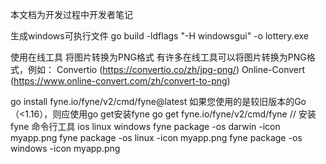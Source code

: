 本文档为开发过程中开发者笔记

生成windows可执行文件
go build -ldflags "-H windowsgui" -o lottery.exe

使用在线工具 将图片转换为PNG格式
有许多在线工具可以将图片转换为PNG格式，例如：
Convertio (https://convertio.co/zh/jpg-png/)
Online-Convert (https://www.online-convert.com/zh/convert-to-png)


go install fyne.io/fyne/v2/cmd/fyne@latest
如果您使用的是较旧版本的Go（<1.16），则应使用go get安装fyne
go get fyne.io/fyne/v2/cmd/fyne
// 安装fyne 命令行工具 ios linux windows
fyne package -os darwin -icon myapp.png
fyne package -os linux -icon myapp.png
fyne package -os windows -icon myapp.png














